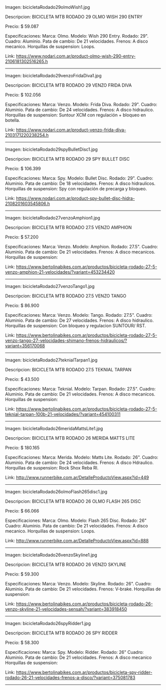 Imagen: bicicletaRodado29olmoWish1.jpg

Descripcion: BICICLETA MTB RODADO 29 OLMO WISH 290 ENTRY

Precio: $ 59.087

  Especificaciones:
    Marca: Olmo.
    Modelo: Wish 290 Entry.
    Rodado: 29".
    Cuadro: Aluminio.
    Pata de cambio: De 21 velocidades.
    Frenos: A disco mecanico.
    Horquillas de suspension: Loops.
    
 Link: https://www.nodari.com.ar/product-olmo-wish-290-entry-2106181302516265.h
 _____________________________
 
Imagen: bicicletaRodado29venzoFridaDiva1.jpg

Descripcion: BICICLETA MTB RODADO 29 VENZO FRIDA DIVA

Precio: $ 102.056

  Especificaciones:
    Marca: Venzo.
    Modelo: Frida Diva.
    Rodado: 29".
    Cuadro: Aluminio. 
    Pata de cambio: De 24 velocidades.
    Frenos: A disco hidraulico.
    Horquillas de suspension: Suntour XCM con regulación + bloqueo en botella.
    
 Link: https://www.nodari.com.ar/product-venzo-frida-diva-2103171220238254.h
 _____________________________
 
Imagen: bicicletaRodado29spyBulletDisc1.jpg

Descripcion: BICICLETA MTB RODADO 29 SPY BULLET DISC

Precio: $ 106.399

  Especificaciones:
    Marca: Spy.
    Modelo: Bullet Disc.
    Rodado: 29".
    Cuadro: Aluminio.
    Pata de cambio: De 18 velocidades.
    Frenos: A disco hidraulicos.
    Horquillas de suspension: Spy con regulación de precarga y bloqueo.
    
 Link: https://www.nodari.com.ar/product-spy-bullet-disc-hidra-2108201603545806.h
 _____________________________
 
Imagen: bicicletaRodado27venzoAmphion1.jpg

Descripcion: BICICLETA MTB RODADO 27.5 VENZO AMPHION

Precio: $ 57.200

  Especificaciones:
    Marca: Venzo.
    Modelo: Amphion.
    Rodado: 27.5".
    Cuadro: Aluminio.
    Pata de cambio: De 21 velocidades.
    Frenos: A disco mecanicos.
    Horquillas de suspension: 
    
 Link: https://www.bertolinabikes.com.ar/productos/bicicleta-rodado-27-5-venzo-amphion-21-velocidades/?variant=453234420
 _____________________________
 
 Imagen: bicicletaRodado27venzoTango1.jpg

Descripcion: BICICLETA MTB RODADO 27.5 VENZO TANGO

Precio: $ 86.900

  Especificaciones:
    Marca: Venzo.
    Modelo: Tango.
    Rodado: 27.5".
    Cuadro: Aluminio.
    Pata de cambio: De 27 velocidades.
    Frenos: A disco hidraulico.
    Horquillas de suspension: Con bloqueo y regulacion SUNTOUR/ RST.
    
 Link: https://www.bertolinabikes.com.ar/productos/bicicleta-rodado-27-5-venzo-tango-27-velocidades-shimano-frenos-hidraulicos/?variant=356170068
 _____________________________
 
 Imagen: bicicletaRodado27teknialTarpan1.jpg

Descripcion: BICICLETA MTB RODADO 27.5 TEKNIAL TARPAN

Precio: $ 43.500

  Especificaciones:
    Marca: Teknial.
    Modelo: Tarpan.
    Rodado: 27.5".
    Cuadro: Aluminio.
    Pata de cambio: De 21 velocidades.
    Frenos: A disco mecanicos.
    Horquillas de suspension: 
    
 Link: https://www.bertolinabikes.com.ar/productos/bicicleta-rodado-27-5-teknial-tarpan-100b-21-velocidades/?variant=454100311
 _____________________________
 
 Imagen: bicicletaRodado26meridaMattsLite1.jpg

Descripcion: BICICLETA MTB RODADO 26 MERIDA MATTS LITE

Precio: $ 180.165

  Especificaciones:
    Marca: Merida.
    Modelo: Matts Lite.
    Rodado: 26".
    Cuadro: Aluminio.
    Pata de cambio: De 24 velocidades.
    Frenos: A disco Hdraulico.
    Horquillas de suspension: Rock Shox Reba Rl.
    
 Link: http://www.runnerbike.com.ar/DetalleProductoView.aspx?id=449
 _____________________________
 
 Imagen: bicicletaRodado26olmoFlash265disc1.jpg

Descripcion: BICICLETA MTB RODADO 26 OLMO FLASH 265 DISC

Precio: $ 66.066

  Especificaciones:
    Marca: Olmo.
    Modelo: Flash 265 Disc.
    Rodado: 26"
    Cuadro: Aluminio.
    Pata de cambio: De 21 velocidades.
    Frenos: A disco mecanico.
    Horquillas de suspension: Loops.
    
 Link: http://www.runnerbike.com.ar/DetalleProductoView.aspx?id=888
 _____________________________
 
 Imagen: bicicletaRodado26venzoSkyline1.jpg

Descripcion: BICICLETA MTB RODADO 26 VENZO SKYLINE

Precio: $ 59.300

  Especificaciones:
    Marca: Venzo.
    Modelo: Skyline.
    Rodado: 26".
    Cuadro: Aluminio.
    Pata de cambio: De 21 velocidades.
    Frenos: V-brake.
    Horquillas de suspension: 
    
 Link: https://www.bertolinabikes.com.ar/productos/bicicleta-rodado-26-venzo-skyline-21-velocidades-sensah/?variant=383918450
 _____________________________
 
 Imagen: bicicletaRodado26spyRidder1.jpg

Descripcion: BICICLETA MTB RODADO 26 SPY RIDDER

Precio: $ 58.300

  Especificaciones:
    Marca: Spy.
    Modelo: Ridder.
    Rodado: 26"
    Cuadro: Aluminio.
    Pata de cambio: De 21 velocidades.
    Frenos: A disco mecanico
    Horquillas de suspension:
    
 Link: https://www.bertolinabikes.com.ar/productos/bicicleta-spy-ridder-rodado-26-21-velocidades-frenos-a-disco/?variant=375081783
 _____________________________
